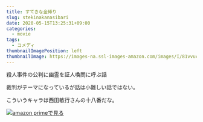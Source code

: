 ```yaml
---
title: すてきな金縛り
slug: stekinakanasibari
date: 2020-05-15T13:25:31+09:00
categories:
  - movie
tags:
  - コメディ
thumbnailImagePosition: left
thumbnailImage: https://images-na.ssl-images-amazon.com/images/I/81vvucUzbCL._SX300_.jpg
---
```

殺人事件の公判に幽霊を証人喚問に呼ぶ話
<!--more-->
裁判がテーマになっているが話は小難しい話ではない。

こういうキャラは西田敏行さんの十八番だな。

[![amazon primeで見る](https://images-na.ssl-images-amazon.com/images/I/81vvucUzbCL._SX300_.jpg)](https://www.amazon.co.jp/gp/video/detail/B00GM39NNE/ref=atv_dp_b00_det_c_Z0r2A3_1_5 "amazon primeで見る")
